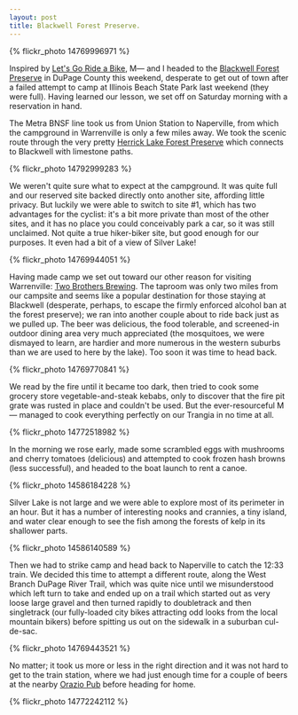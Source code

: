 ```yaml
---
layout: post
title: Blackwell Forest Preserve.
---
```


{% flickr_photo 14769996971 %}

Inspired by <a href="http://letsgorideabike.com/2010/06/21/bike-camping-trip/">Let's Go Ride a Bike</a>, M&mdash; and I headed to the <a href="http://www.dupageforest.org/Conservation/Forest_Preserves/Blackwell.aspx">Blackwell Forest Preserve</a> in DuPage County this weekend, desperate to get out of town after a failed attempt to camp at Illinois Beach State Park last weekend (they were full). Having learned our lesson, we set off on Saturday morning with a reservation in hand.

The Metra BNSF line took us from Union Station to Naperville, from which the campground in Warrenville is only a few miles away. We took the scenic route through the very pretty <a href="http://www.dupageforest.org/Conservation/Forest_Preserves/Herrick_Lake.aspx">Herrick Lake Forest Preserve</a> which connects to Blackwell with limestone paths.

{% flickr_photo 14792999283 %}

We weren't quite sure what to expect at the campground. It was quite full and our reserved site backed directly onto another site, affording little privacy. But luckily we were able to switch to site #1, which has two advantages for the cyclist: it's a bit more private than most of the other sites, and it has no place you could conceivably park a car, so it was still unclaimed. Not quite a true hiker-biker site, but good enough for our purposes. It even had a bit of a view of Silver Lake!

{% flickr_photo 14769944051 %}

Having made camp we set out toward our other reason for visiting Warrenville: <a href="http://www.twobrothersbrewing.com/">Two Brothers Brewing</a>. The taproom was only two miles from our campsite and seems like a popular destination for those staying at Blackwell (desperate, perhaps, to escape the firmly enforced alcohol ban at the forest preserve); we ran into another couple about to ride back just as we pulled up. The beer was delicious, the food tolerable, and screened-in outdoor dining area very much appreciated (the mosquitoes, we were dismayed to learn, are hardier and more numerous in the western suburbs than we are used to here by the lake). Too soon it was time to head back.

{% flickr_photo 14769770841 %}

We read by the fire until it became too dark, then tried to cook some grocery store vegetable-and-steak kebabs, only to discover that the fire pit grate was rusted in place and couldn't be used. But the ever-resourceful M&mdash; managed to cook everything perfectly on our Trangia in no time at all.

{% flickr_photo 14772518982 %}

In the morning we rose early, made some scrambled eggs with mushrooms and cherry tomatoes (delicious) and attempted to cook frozen hash browns (less successful), and headed to the boat launch to rent a canoe.

{% flickr_photo 14586184228 %}

Silver Lake is not large and we were able to explore most of its perimeter in an hour. But it has a number of interesting nooks and crannies, a tiny island, and water clear enough to see the fish among the forests of kelp in its shallower parts.

{% flickr_photo 14586140589 %}

Then we had to strike camp and head back to Naperville to catch the 12:33 train. We decided this time to attempt a different route, along the West Branch DuPage River Trail, which was quite nice until we misunderstood which left turn to take and ended up on a trail which started out as very loose large gravel and then turned rapidly to doubletrack and then singletrack (our fully-loaded city bikes attracting odd looks from the local mountain bikers) before spitting us out on the sidewalk in a suburban cul-de-sac.

{% flickr_photo 14769443521 %}

No matter; it took us more or less in the right direction and it was not hard to get to the train station, where we had just enough time for a couple of beers at the nearby <a href="http://www.oraziopub.com/">Orazio Pub</a> before heading for home.

{% flickr_photo 14772242112 %}